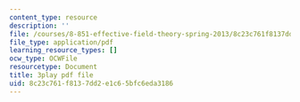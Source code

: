 ```yaml
---
content_type: resource
description: ''
file: /courses/8-851-effective-field-theory-spring-2013/8c23c761f8137dd2e1c65bfc6eda3186_VrXUdbg3NiM.pdf
file_type: application/pdf
learning_resource_types: []
ocw_type: OCWFile
resourcetype: Document
title: 3play pdf file
uid: 8c23c761-f813-7dd2-e1c6-5bfc6eda3186
---
```

